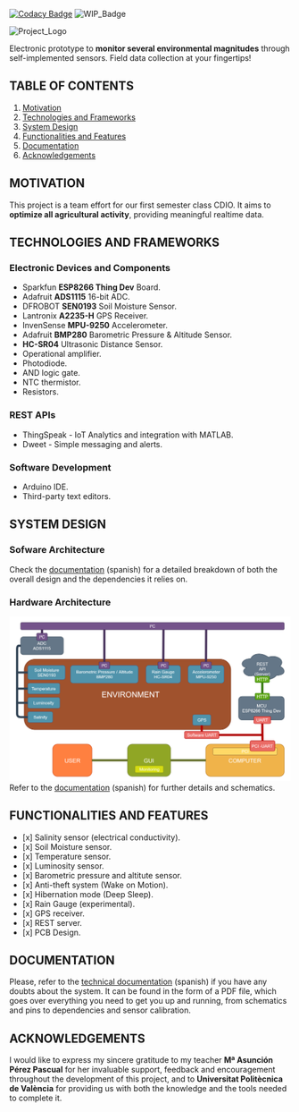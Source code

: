 [![Codacy Badge](https://app.codacy.com/project/badge/Grade/afd781d6d3334004acae8f7ddd0c4dc8)](https://www.codacy.com/gh/abidanBrito/sensor-tech/dashboard?utm_source=github.com&amp;utm_medium=referral&amp;utm_content=abidanBrito/sensor-tech&amp;utm_campaign=Badge_Grade)
![WIP_Badge](https://img.shields.io/badge/version-1.0-blue.svg)

![Project_Logo](img/projectLogo_v2.png)

Electronic prototype to **monitor several environmental magnitudes** through self-implemented sensors. Field data collection at your fingertips!

## TABLE OF CONTENTS
1.  [Motivation](#motivation)
2.  [Technologies and Frameworks](#technologies-and-frameworks)
3.  [System Design](#system-design)
4.  [Functionalities and Features](#functionalities-and-features)
5.  [Documentation](#documentation)
6.  [Acknowledgements](#acknowledgements)

## MOTIVATION
This project is a team effort for our first semester class CDIO. It aims to **optimize all agricultural activity**, providing meaningful realtime data.

## TECHNOLOGIES AND FRAMEWORKS
### Electronic Devices and Components
*   Sparkfun **ESP8266 Thing Dev** Board.
*   Adafruit **ADS1115** 16-bit ADC.
*   DFROBOT **SEN0193** Soil Moisture Sensor.
*   Lantronix **A2235-H** GPS Receiver.
*   InvenSense **MPU-9250** Accelerometer.
*   Adafruit **BMP280** Barometric Pressure & Altitude Sensor.
*   **HC-SR04** Ultrasonic Distance Sensor. 
*   Operational amplifier.
*   Photodiode.
*   AND logic gate.
*   NTC thermistor.
*   Resistors.

### REST APIs
*   ThingSpeak - IoT Analytics and integration with MATLAB.
*   Dweet - Simple messaging and alerts. 

### Software Development 
*   Arduino IDE. 
*   Third-party text editors.

## SYSTEM DESIGN
### Sofware Architecture
Check the [documentation](Technical_Documentation.pdf) (spanish) for a detailed breakdown of both the overall design and the dependencies it relies on.

### Hardware Architecture
![Hardware Architecture Diagram](img/hardware_architecture.png)
Refer to the [documentation](Technical_Documentation.pdf) (spanish) for further details and schematics.

## FUNCTIONALITIES AND FEATURES 
*   \[x] Salinity sensor (electrical conductivity).
*   \[x] Soil Moisture sensor.
*   \[x] Temperature sensor.
*   \[x] Luminosity sensor.
*   \[x] Barometric pressure and altitute sensor.
*   \[x] Anti-theft system (Wake on Motion).
*   \[x] Hibernation mode (Deep Sleep).
*   \[x] Rain Gauge (experimental).
*   \[x] GPS receiver.
*   \[x] REST server.
*   \[x] PCB Design.

## DOCUMENTATION
Please, refer to the [technical documentation](Technical_Documentation.pdf) (spanish) if you have any doubts about the system. It can be found in the form of a PDF file, which goes over everything you need to get you up and running, from schematics and pins to dependencies and sensor calibration.

## ACKNOWLEDGEMENTS
I would like to express my sincere gratitude to my teacher **Mª Asunción Pérez Pascual** for her invaluable support, feedback and encouragement throughout the development of this project, and to **Universitat Politècnica de València** for providing us with both the knowledge and the tools needed to complete it.

